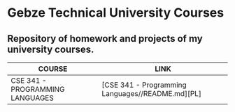 
# Gebze Technical University Courses

## Repository of homework and projects of my university courses.


| COURSE | LINK |
| ------ | ------ |
| CSE 341 - PROGRAMMING LANGUAGES | [CSE 341 - Programming Languages//README.md][PL] |

